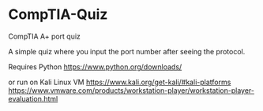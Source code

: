 # CompTIA-Quiz
CompTIA A+ port quiz


A simple quiz where you input the port number after seeing the protocol.

Requires Python https://www.python.org/downloads/

or run on Kali Linux VM
https://www.kali.org/get-kali/#kali-platforms
https://www.vmware.com/products/workstation-player/workstation-player-evaluation.html
